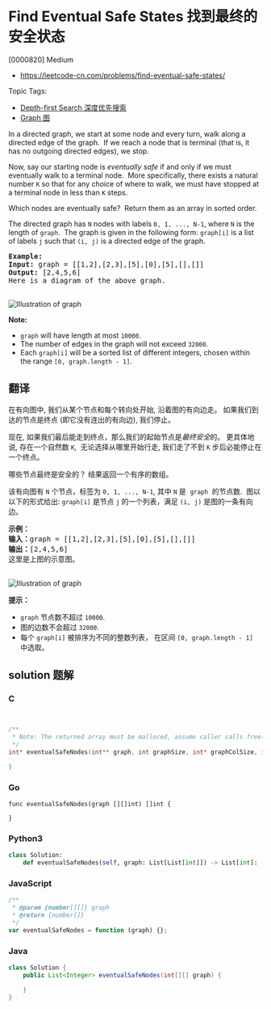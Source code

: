 # Find Eventual Safe States 找到最终的安全状态

[0000820] Medium

- https://leetcode-cn.com/problems/find-eventual-safe-states/

Topic Tags:

- [Depth-first Search 深度优先搜索](https://leetcode-cn.com/tag/depth-first-search/)
- [Graph 图](https://leetcode-cn.com/tag/graph/)

In a directed graph, we start at some node and every turn, walk along a directed edge of the graph.  If we reach a node that is terminal (that is, it has no outgoing directed edges), we stop.

Now, say our starting node is _eventually safe_ if and only if we must eventually walk to a terminal node.  More specifically, there exists a natural number `K` so that for any choice of where to walk, we must have stopped at a terminal node in less than `K` steps.

Which nodes are eventually safe?  Return them as an array in sorted order.

The directed graph has `N` nodes with labels `0, 1, ..., N-1`, where `N` is the length of `graph`.  The graph is given in the following form: `graph[i]` is a list of labels `j` such that `(i, j)` is a directed edge of the graph.

<pre><strong>Example:</strong>
<strong>Input:</strong> graph = [[1,2],[2,3],[5],[0],[5],[],[]]
<strong>Output:</strong> [2,4,5,6]
Here is a diagram of the above graph.

</pre>

![Illustration of graph](https://s3-lc-upload.s3.amazonaws.com/uploads/2018/03/17/picture1.png)

**Note:**

- `graph` will have length at most `10000`.
- The number of edges in the graph will not exceed `32000`.
- Each `graph[i]` will be a sorted list of different integers, chosen within the range `[0, graph.length - 1]`.

## 翻译

在有向图中, 我们从某个节点和每个转向处开始, 沿着图的有向边走。 如果我们到达的节点是终点 (即它没有连出的有向边), 我们停止。

现在, 如果我们最后能走到终点，那么我们的起始节点是*最终安全*的。 更具体地说, 存在一个自然数 `K`,  无论选择从哪里开始行走, 我们走了不到 `K` 步后必能停止在一个终点。

哪些节点最终是安全的？ 结果返回一个有序的数组。

该有向图有 `N` 个节点，标签为 `0, 1, ..., N-1`, 其中 `N` 是  `graph`  的节点数.  图以以下的形式给出: `graph[i]` 是节点 `j` 的一个列表，满足 `(i, j)` 是图的一条有向边。

<pre><strong>示例：</strong>
<strong>输入：</strong>graph = [[1,2],[2,3],[5],[0],[5],[],[]]
<strong>输出：</strong>[2,4,5,6]
这里是上图的示意图。

</pre>

![Illustration of graph](https://s3-lc-upload.s3.amazonaws.com/uploads/2018/03/17/picture1.png)

**提示：**

- `graph` 节点数不超过 `10000`.
- 图的边数不会超过 `32000`.
- 每个 `graph[i]` 被排序为不同的整数列表， 在区间 `[0, graph.length - 1]`  中选取。

## solution 题解

### C

```c


/**
 * Note: The returned array must be malloced, assume caller calls free().
 */
int* eventualSafeNodes(int** graph, int graphSize, int* graphColSize, int* returnSize){

}
```

### Go

```golang
func eventualSafeNodes(graph [][]int) []int {

}
```

### Python3

```python
class Solution:
    def eventualSafeNodes(self, graph: List[List[int]]) -> List[int]:
```

### JavaScript

```javascript
/**
 * @param {number[][]} graph
 * @return {number[]}
 */
var eventualSafeNodes = function (graph) {};
```

### Java

```java
class Solution {
    public List<Integer> eventualSafeNodes(int[][] graph) {

    }
}
```
